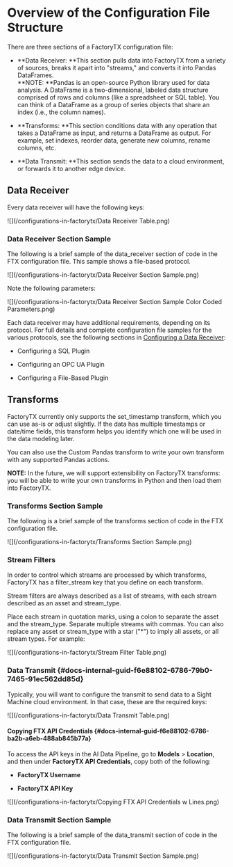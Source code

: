 # Overview of the Configuration File Structure

There are three sections of a FactoryTX configuration file:

* **Data Receiver: **This section pulls data into FactoryTX from a variety of sources, breaks it apart into "streams," and converts it into Pandas DataFrames.  
  **NOTE: **Pandas is an open-source Python library used for data analysis. A DataFrame is a two-dimensional, labeled data structure comprised of rows and columns \(like a spreadsheet or SQL table\). You can think of a DataFrame as a group of series objects that share an index \(i.e., the column names\).

* **Transforms: **This section conditions data with any operation that takes a DataFrame as input, and returns a DataFrame as output. For example, set indexes, reorder data, generate new columns, rename columns, etc.

* **Data Transmit: **This section sends the data to a cloud environment, or forwards it to another edge device.

## Data Receiver

Every data receiver will have the following keys:

![](/configurations-in-factorytx/Data Receiver Table.png)

### Data Receiver Section Sample

The following is a brief sample of the data\_receiver section of code in the FTX configuration file. This sample shows a file-based protocol.

![](/configurations-in-factorytx/Data Receiver Section Sample.png)

Note the following parameters:

![](/configurations-in-factorytx/Data Receiver Section Sample Color Coded Parameters.png)

Each data receiver may have additional requirements, depending on its protocol. For full details and complete configuration file samples for the various protocols, see the following sections in [Configuring a Data Receiver](/configuring-a-data-receiver.md):

* Configuring a SQL Plugin

* Configuring an OPC UA Plugin

* Configuring a File-Based Plugin

## Transforms

FactoryTX currently only supports the set\_timestamp transform, which you can use as-is or adjust slightly. If the data has multiple timestamps or date/time fields, this transform helps you identify which one will be used in the data modeling later.

You can also use the Custom Pandas transform to write your own transform with any supported Pandas actions.

**NOTE:** In the future, we will support extensibility on FactoryTX transforms: you will be able to write your own transforms in Python and then load them into FactoryTX.

### Transforms Section Sample

The following is a brief sample of the transforms section of code in the FTX configuration file.

![](/configurations-in-factorytx/Transforms Section Sample.png)

### Stream Filters

In order to control which streams are processed by which transforms, FactoryTX has a filter\_stream key that you define on each transform.

Stream filters are always described as a list of streams, with each stream described as an asset and stream\_type.

Place each stream in quotation marks, using a colon to separate the asset and the stream\_type. Separate multiple streams with commas. You can also replace any asset or stream\_type with a star \("\*"\) to imply all assets, or all stream types. For example:

![](/configurations-in-factorytx/Stream Filter Table.png)

### Data Transmit {#docs-internal-guid-f6e88102-6786-79b0-7465-91ec562dd85d}

Typically, you will want to configure the transmit to send data to a Sight Machine cloud environment. In that case, these are the required keys:

![](/configurations-in-factorytx/Data Transmit Table.png)

#### Copying FTX API Credentials {#docs-internal-guid-f6e88102-6786-ba2b-a6eb-488ab845b77a}

To access the API keys in the AI Data Pipeline, go to **Models** &gt; **Location**, and then under **FactoryTX API Credentials**, copy both of the following:

* **FactoryTX Username**

* **FactoryTX API Key**

![](/configurations-in-factorytx/Copying FTX API Credentials w Lines.png)

### Data Transmit Section Sample

The following is a brief sample of the data\_transmit section of code in the FTX configuration file.

![](/configurations-in-factorytx/Data Transmit Section Sample.png)

